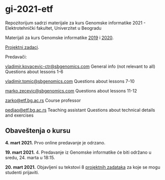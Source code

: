 # gi-2021-etf

Repozitorijum sadrzi materijale za kurs Genomske informatike 2021 - Elektrotehnički fakultet, Univerzitet u Beogradu

Materijali za kurs Genomske informatike [2019](https://github.com/vladimirkovacevic/gi-2019-etf) i [2020](https://github.com/vladimirkovacevic/gi-2020-etf).

[Projektni zadaci](https://docs.google.com/document/d/18_voUiKjsy5YFkAbbjOvMtUlTZGb3OCxlYcGeTNjoKg/edit?usp=sharing).

Predavači:

vladimir.kovacevic-ctr@sbgenomics.com
General info (not relevant to all)
Questions about lessons 1-6

vladimir.tomic@sbgenomics.com
Questions about lessons 7-10

marko.zecevic@sbgenomics.com
Questions about lessons 11-12

zarko@etf.bg.ac.rs
Course professor 

pedjao@etf.bg.ac.rs
Teaching assistant
Questions about technical details and exercises

## Obaveštenja o kursu

**4. mart 2021.** Prvo online predavanje je odrzano. 

**19. mart 2021.** 4. Predavanje iz Genomske informatike će biti održano u sredu, 24. marta u 18:15.

**20. mart 2021.** Objavljeni su tekstovi 8 [projektnih zadataka](https://docs.google.com/document/d/18_voUiKjsy5YFkAbbjOvMtUlTZGb3OCxlYcGeTNjoKg/edit?usp=sharing) za koje se mogu studenti prijaviti.
